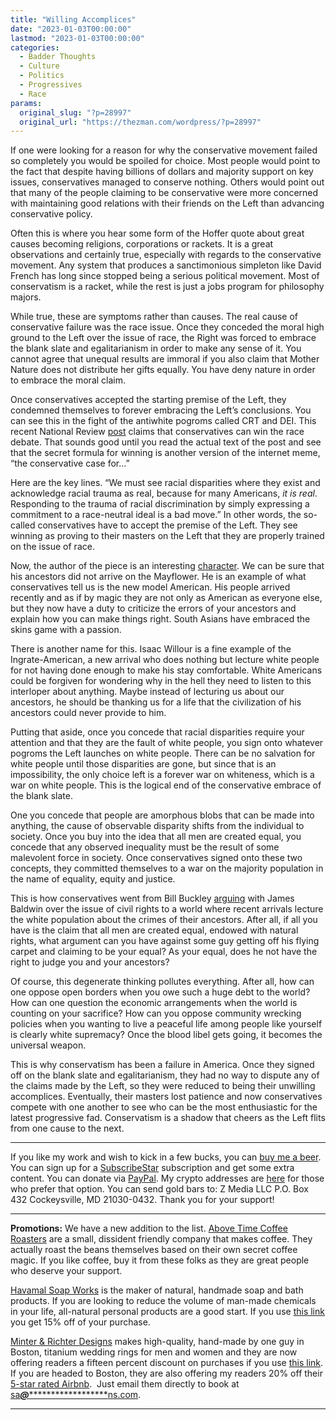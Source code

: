 ```yaml
---
title: "Willing Accomplices"
date: "2023-01-03T00:00:00"
lastmod: "2023-01-03T00:00:00"
categories:
  - Badder Thoughts
  - Culture
  - Politics
  - Progressives
  - Race
params:
  original_slug: "?p=28997"
  original_url: "https://thezman.com/wordpress/?p=28997"
---
```


If one were looking for a reason for why the conservative movement
failed so completely you would be spoiled for choice. Most people would
point to the fact that despite having billions of dollars and majority
support on key issues, conservatives managed to conserve nothing. Others
would point out that many of the people claiming to be conservative were
more concerned with maintaining good relations with their friends on the
Left than advancing conservative policy.

Often this is where you hear some form of the Hoffer quote about great
causes becoming religions, corporations or rackets. It is a great
observations and certainly true, especially with regards to the
conservative movement. Any system that produces a sanctimonious
simpleton like David French has long since stopped being a serious
political movement. Most of conservatism is a racket, while the rest is
just a jobs program for philosophy majors.

While true, these are symptoms rather than causes. The real cause of
conservative failure was the race issue. Once they conceded the moral
high ground to the Left over the issue of race, the Right was forced to
embrace the blank slate and egalitarianism in order to make any sense of
it. You cannot agree that unequal results are immoral if you also claim
that Mother Nature does not distribute her gifts equally. You have deny
nature in order to embrace the moral claim.

Once conservatives accepted the starting premise of the Left, they
condemned themselves to forever embracing the Left’s conclusions. You
can see this in the fight of the antiwhite pogroms called CRT and DEI.
This recent National Review <a
href="https://www.nationalreview.com/2022/12/why-conservatives-lose-the-race-debate-and-how-we-can-win-it/"
rel="noopener" target="_blank">post</a> claims that conservatives can
win the race debate. That sounds good until you read the actual text of
the post and see that the secret formula for winning is another version
of the internet meme, “the conservative case for…”

Here are the key lines. “We must see racial disparities where they exist
and acknowledge racial trauma as real, because for many Americans, *it
is real*. Responding to the trauma of racial discrimination by simply
expressing a commitment to a race-neutral ideal is a bad move.” In other
words, the so-called conservatives have to accept the premise of the
Left. They see winning as proving to their masters on the Left that they
are properly trained on the issue of race.

Now, the author of the piece is an interesting
<a href="https://www.linkedin.com/in/isaacwillour/" rel="noopener"
target="_blank">character</a>. We can be sure that his ancestors did not
arrive on the Mayflower. He is an example of what conservatives tell us
is the new model American. His people arrived recently and as if by
magic they are not only as American as everyone else, but they now have
a duty to criticize the errors of your ancestors and explain how you can
make things right. South Asians have embraced the skins game with a
passion.

There is another name for this. Isaac Willour is a fine example of the
Ingrate-American, a new arrival who does nothing but lecture white
people for not having done enough to make his stay comfortable. White
Americans could be forgiven for wondering why in the hell they need to
listen to this interloper about anything. Maybe instead of lecturing us
about our ancestors, he should be thanking us for a life that the
civilization of his ancestors could never provide to him.

Putting that aside, once you concede that racial disparities require
your attention and that they are the fault of white people, you sign
onto whatever pogroms the Left launches on white people. There can be no
salvation for white people until those disparities are gone, but since
that is an impossibility, the only choice left is a forever war on
whiteness, which is a war on white people. This is the logical end of
the conservative embrace of the blank slate.

One you concede that people are amorphous blobs that can be made into
anything, the cause of observable disparity shifts from the individual
to society. Once you buy into the idea that all men are created equal,
you concede that any observed inequality must be the result of some
malevolent force in society. Once conservatives signed onto these two
concepts, they committed themselves to a war on the majority population
in the name of equality, equity and justice.

This is how conservatives went from Bill Buckley
<a href="https://www.youtube.com/watch?v=5Tek9h3a5wQ" rel="noopener"
target="_blank">arguing</a> with James Baldwin over the issue of civil
rights to a world where recent arrivals lecture the white population
about the crimes of their ancestors. After all, if all you have is the
claim that all men are created equal, endowed with natural rights, what
argument can you have against some guy getting off his flying carpet and
claiming to be your equal? As your equal, does he not have the right to
judge you and your ancestors?

Of course, this degenerate thinking pollutes everything. After all, how
can one oppose open borders when you owe such a huge debt to the world?
How can one question the economic arrangements when the world is
counting on your sacrifice? How can you oppose community wrecking
policies when you wanting to live a peaceful life among people like
yourself is clearly white supremacy? Once the blood libel gets going, it
becomes the universal weapon.

This is why conservatism has been a failure in America. Once they signed
off on the blank slate and egalitarianism, they had no way to dispute
any of the claims made by the Left, so they were reduced to being their
unwilling accomplices. Eventually, their masters lost patience and now
conservatives compete with one another to see who can be the most
enthusiastic for the latest progressive fad. Conservatism is a shadow
that cheers as the Left flits from one cause to the next.

------------------------------------------------------------------------

If you like my work and wish to kick in a few bucks, you can
<a href="https://www.buymeacoffee.com/mujolulu" rel="noopener"
target="_blank">buy me a beer</a>. You can sign up for a
<a href="https://www.subscribestar.com/the-z-blog" rel="noopener"
target="_blank">SubscribeStar</a> subscription and get some extra
content. You can donate via <a
href="https://www.paypal.com/donate/?cmd=_s-xclick&amp;hosted_button_id=UDAS2Q8JYA6CN&amp;source=url"
rel="noopener" target="_blank">PayPal</a>. My crypto addresses are
<a href="https://thezman.com/wordpress/?page_id=22713" rel="noopener"
target="_blank">here</a> for those who prefer that option. You can send
gold bars to: Z Media LLC P.O. Box 432 Cockeysville, MD 21030-0432.
Thank you for your support!

------------------------------------------------------------------------

**Promotions:** We have a new addition to the list.
<a href="https://abovetimecoffee.com/" rel="noopener"
target="_blank">Above Time Coffee Roasters</a> are a small, dissident
friendly company that makes coffee. They actually roast the beans
themselves based on their own secret coffee magic. If you like coffee,
buy it from these folks as they are great people who deserve your
support.

<a href="https://havamalsoapworks.com/" rel="noopener"
target="_blank">Havamal Soap Works</a> is the maker of natural, handmade
soap and bath products. If you are looking to reduce the volume of
man-made chemicals in your life, all-natural personal products are a
good start. If you use
<a href="https://havamalsoapworks.com/discount/ZMAN" rel="noopener"
target="_blank">this link</a> you get 15% off of your purchase.

<a href="https://www.minterandrichterdesigns.com/"
rel="noreferrer nofollow noopener" target="_blank">Minter &amp; Richter
Designs</a> makes high-quality, hand-made by one guy in Boston, titanium
wedding rings for men and women and they are now offering readers a
fifteen percent discount on purchases if you use
<a href="https://www.minterandrichterdesigns.com/discount/ZMAN"
rel="noreferrer nofollow noopener" target="_blank">this link</a>.
<span class="highlight"><span class="colour"><span class="font"><span class="size">If
you are headed to Boston, they are also offering my readers 20% off
their <a
href="https://www.airbnb.com/users/7988017/listings?user_id=7988017&amp;s=3"
rel="noopener noreferrer" target="_blank">5-star rated Airbnb</a>.  Just
email them directly to book at
<a href="mailto:sa***@*********************ns.com"
data-original-string="H8MjHPcqckwkj9K1xk/RAw==cb7ls+/7h6I5PbkUJBHMpBVpSNGWadPk7TbtFMZWzT+aHnGcdGyojJLbYFmzoCZ8q9A"><span
class="apbct-email-encoder"
data-original-string="1clBkZ3UvJVPWCyiwRys3w==cb7Hm+6Fu9EOkQqKojRGqrs7zXqSeXyc+R9nURBOilb1AbU0nPA3rp4S2n90Z8Dl72k"
title="This contact has been encoded by Anti-Spam by CleanTalk. Click to decode. To finish the decoding make sure that JavaScript is enabled in your browser.">sa<span
class="apbct-blur">***</span>@<span
class="apbct-blur">*********************</span>ns.com</span></a>.</span></span></span></span>

------------------------------------------------------------------------
